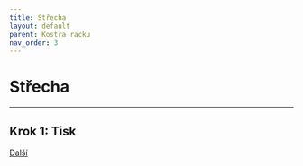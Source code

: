 ```yaml
---
title: Střecha
layout: default
parent: Kostra racku
nav_order: 3
---
```


# Střecha

---





## **Krok 1:** Tisk

[Další]()